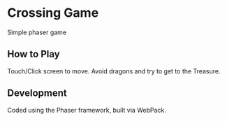# Crossing Game
Simple phaser game

## How to Play
Touch/Click screen to move. Avoid dragons and try to get to the Treasure.

## Development
Coded using the Phaser framework, built via WebPack.


